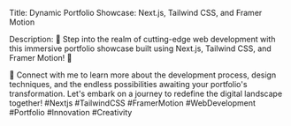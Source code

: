 Title: Dynamic Portfolio Showcase: Next.js, Tailwind CSS, and Framer Motion

Description:
🎨 Step into the realm of cutting-edge web development with this immersive portfolio showcase built using Next.js, Tailwind CSS, and Framer Motion! 🚀

🔗 Connect with me to learn more about the development process, design techniques, and the endless possibilities awaiting your portfolio's transformation. Let's embark on a journey to redefine the digital landscape together! #Nextjs #TailwindCSS #FramerMotion #WebDevelopment #Portfolio #Innovation #Creativity

